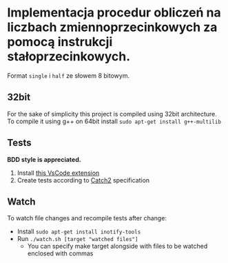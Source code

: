# Implementacja procedur obliczeń na liczbach zmiennoprzecinkowych za pomocą instrukcji stałoprzecinkowych.
Format `single` i `half` ze słowem 8 bitowym.

## 32bit
For the sake of simplicity this project is compiled using 32bit architecture.
To compile it using g++ on 64bit install `sudo apt-get install g++-multilib`

## Tests
**BDD style is appreciated.**
1. Install [this VsCode extension](https://marketplace.visualstudio.com/items?itemName=matepek.vscode-catch2-test-adapter)
2. Create tests according to [Catch2](https://github.com/catchorg/Catch2/blob/master/docs/tutorial.md#top) specification

## Watch
To watch file changes and recompile tests after change:
* Install `sudo apt-get install inotify-tools`
* Run `./watch.sh [target "watched files"]`
  * You can specify make target alongside with files to be watched enclosed with commas
